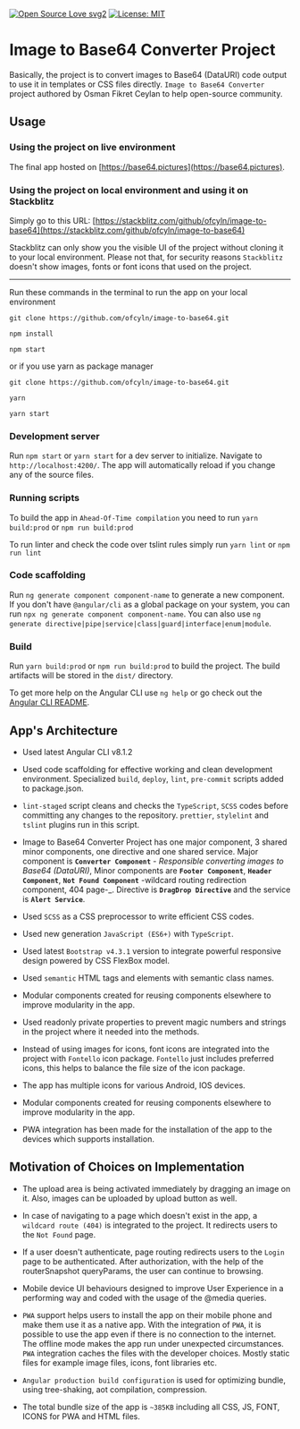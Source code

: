 
[![Open Source Love svg2](https://badges.frapsoft.com/os/v2/open-source.svg?v=103)](https://github.com/ellerbrock/open-source-badges/)
[![License: MIT](https://img.shields.io/badge/License-MIT-green.svg)](https://opensource.org/licenses/MIT)

# Image to Base64 Converter Project

Basically, the project is to convert images to Base64 (DataURI) code output to use it in templates or CSS files directly.
`Image to Base64 Converter` project authored by Osman Fikret Ceylan to help open-source community. 

## Usage

### Using the project on live environment

The final app hosted on [https://base64.pictures](https://base64.pictures).

### Using the project on local environment and using it on Stackblitz

Simply go to this URL: [https://stackblitz.com/github/ofcyln/image-to-base64](https://stackblitz.com/github/ofcyln/image-to-base64)

Stackblitz can only show you the visible UI of the project without cloning it to your local environment. Please not that, for security reasons `Stackblitz` doesn't show images, fonts or font icons that used on the project.

----------------

Run these commands in the terminal to run the app on your local environment

    git clone https://github.com/ofcyln/image-to-base64.git

    npm install

    npm start

or if you use yarn as package manager

    git clone https://github.com/ofcyln/image-to-base64.git

    yarn

    yarn start

### Development server

Run `npm start` or `yarn start` for a dev server to initialize. 
Navigate to `http://localhost:4200/`. The app will automatically reload if you change any of the source files.

### Running scripts 

To build the app in `Ahead-Of-Time compilation` you need to run `yarn build:prod` or `npm run build:prod`

To run linter and check the code over tslint rules simply run `yarn lint` or `npm run lint`

### Code scaffolding

Run `ng generate component component-name` to generate a new component. If you don't have `@angular/cli` as a global package on your system, you can run `npx ng generate component component-name`. You can also use `ng generate directive|pipe|service|class|guard|interface|enum|module`.

### Build

Run `yarn build:prod` or `npm run build:prod` to build the project. 
The build artifacts will be stored in the `dist/` directory.

To get more help on the Angular CLI use `ng help` or go check out the [Angular CLI README](https://github.com/angular/angular-cli/blob/master/README.md).

## App's Architecture
*   Used latest Angular CLI v8.1.2

*   Used code scaffolding for effective working and clean development environment. Specialized `build`, `deploy`, `lint`, `pre-commit` scripts added to package.json.

*   `lint-staged` script cleans and checks the `TypeScript`, `SCSS` codes before committing any changes to the repository. `prettier`, `stylelint` and `tslint` plugins run in this script.

*   Image to Base64 Converter Project has one major component, 3 shared minor components, one directive and one shared service. 
Major component is **`Converter Component`** - _Responsible converting images to Base64 (DataURI)_, 
Minor components are **`Footer Component`**, **`Header Component`**, **`Not Found Component`**  -wildcard routing redirection component, 404 page-_.
Directive is **`DragDrop Directive`** and the service is **`Alert Service`**.

*   Used `SCSS` as a CSS preprocessor to write efficient CSS codes.

*   Used new generation `JavaScript (ES6+)` with `TypeScript`.

*   Used latest `Bootstrap v4.3.1` version to integrate powerful responsive design powered by CSS FlexBox model.

*   Used `semantic` HTML tags and elements with semantic class names.

*   Modular components created for reusing components elsewhere to improve modularity in the app.

*   Used readonly private properties to prevent magic numbers and strings in the project where it needed into the methods.

*   Instead of using images for icons, font icons are integrated into the project with `Fontello` icon package. `Fontello` just includes preferred icons, this helps to balance the file size of the icon package.

*   The app has multiple icons for various Android, IOS devices.

*   Modular components created for reusing components elsewhere to improve modularity in the app.

*   PWA integration has been made for the installation of the app to the devices which supports installation.

## Motivation of Choices on Implementation

*   The upload area is being activated immediately by dragging an image on it. Also, images can be uploaded by upload button as well.

*   In case of navigating to a page which doesn't exist in the app, a `wildcard route (404)` is integrated to the project. It redirects users to the `Not Found` page. 

*   If a user doesn't authenticate, page routing redirects users to the `Login` page to be authenticated. After authorization, with the help of the routerSnapshot queryParams, the user can continue to browsing.

*   Mobile device UI behaviours designed to improve User Experience in a performing way and coded with the usage of the @media queries.

*   `PWA` support helps users to install the app on their mobile phone and make them use it as a native app. With the integration of `PWA`, it is possible to use the app even if there is no connection to the internet. The offline mode makes the app run under unexpected circumstances. `PWA` integration caches the files with the developer choices. Mostly static files for example image files, icons, font libraries etc.

*   `Angular production build configuration` is used for optimizing bundle, using tree-shaking, aot compilation, compression.

*   The total bundle size of the app is `~385KB` including all CSS, JS, FONT, ICONS for PWA and HTML files.
